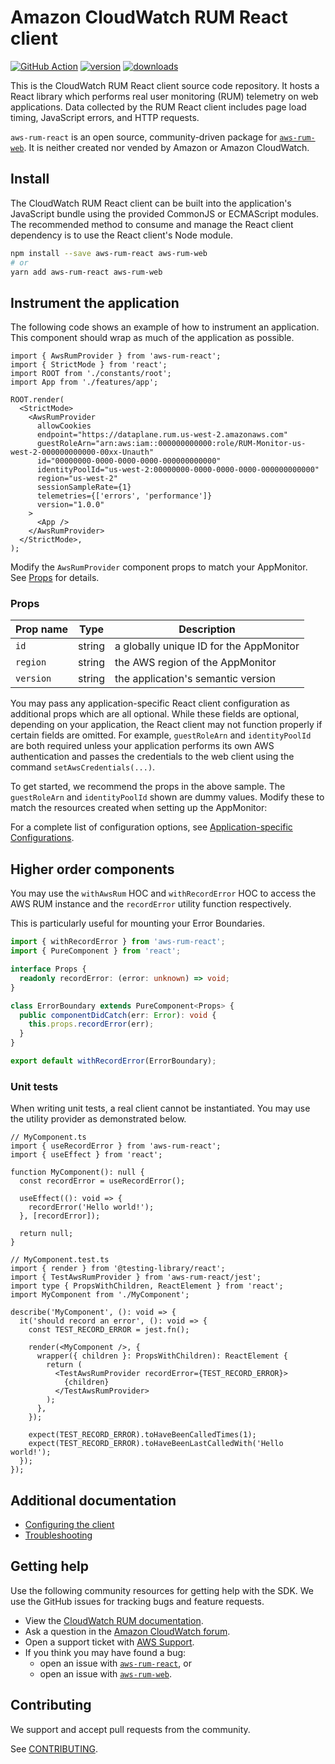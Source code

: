 # Amazon CloudWatch RUM React client

[![GitHub Action](https://github.com/CharlesStover/charlesstover.com/actions/workflows/aws-rum-react.yml/badge.svg?branch=main&event=push)](https://github.com/CharlesStover/charlesstover.com/actions/workflows/aws-rum-react.yml)
[![version](https://img.shields.io/npm/v/aws-rum-react.svg)](https://www.npmjs.com/package/aws-rum-react)
[![downloads](https://img.shields.io/npm/dt/aws-rum-react.svg)](https://www.npmjs.com/package/aws-rum-react)

This is the CloudWatch RUM React client source code repository. It hosts a React
library which performs real user monitoring (RUM) telemetry on web applications.
Data collected by the RUM React client includes page load timing, JavaScript
errors, and HTTP requests.

`aws-rum-react` is an open source, community-driven package for
[`aws-rum-web`](https://www.npmjs.com/package/aws-rum-web). It is neither
created nor vended by Amazon or Amazon CloudWatch.

## Install

The CloudWatch RUM React client can be built into the application's JavaScript
bundle using the provided CommonJS or ECMAScript modules. The recommended method
to consume and manage the React client dependency is to use the React client's
Node module.

```sh
npm install --save aws-rum-react aws-rum-web
# or
yarn add aws-rum-react aws-rum-web
```

## Instrument the application

The following code shows an example of how to instrument an application. This
component should wrap as much of the application as possible.

```tsx
import { AwsRumProvider } from 'aws-rum-react';
import { StrictMode } from 'react';
import ROOT from './constants/root';
import App from './features/app';

ROOT.render(
  <StrictMode>
    <AwsRumProvider
      allowCookies
      endpoint="https://dataplane.rum.us-west-2.amazonaws.com"
      guestRoleArn="arn:aws:iam::000000000000:role/RUM-Monitor-us-west-2-000000000000-00xx-Unauth"
      id="00000000-0000-0000-0000-000000000000"
      identityPoolId="us-west-2:00000000-0000-0000-0000-000000000000"
      region="us-west-2"
      sessionSampleRate={1}
      telemetries={['errors', 'performance']}
      version="1.0.0"
    >
      <App />
    </AwsRumProvider>
  </StrictMode>,
);
```

Modify the `AwsRumProvider` component props to match your AppMonitor. See
[Props](#props) for details.

### Props

| Prop name | Type   | Description                             |
| --------- | ------ | --------------------------------------- |
| `id`      | string | a globally unique ID for the AppMonitor |
| `region`  | string | the AWS region of the AppMonitor        |
| `version` | string | the application's semantic version      |

You may pass any application-specific React client configuration as additional
props which are all optional. While these fields are optional, depending on your
application, the React client may not function properly if certain fields are
omitted. For example, `guestRoleArn` and `identityPoolId` are both required
unless your application performs its own AWS authentication and passes the
credentials to the web client using the command `setAwsCredentials(...)`.

To get started, we recommend the props in the above sample. The `guestRoleArn`
and `identityPoolId` shown are dummy values. Modify these to match the resources
created when setting up the AppMonitor:

For a complete list of configuration options, see
[Application-specific Configurations](https://github.com/aws-observability/aws-rum-web/blob/main/docs/configuration.md).

## Higher order components

You may use the `withAwsRum` HOC and `withRecordError` HOC to access the AWS RUM
instance and the `recordError` utility function respectively.

This is particularly useful for mounting your Error Boundaries.

```typescript
import { withRecordError } from 'aws-rum-react';
import { PureComponent } from 'react';

interface Props {
  readonly recordError: (error: unknown) => void;
}

class ErrorBoundary extends PureComponent<Props> {
  public componentDidCatch(err: Error): void {
    this.props.recordError(err);
  }
}

export default withRecordError(ErrorBoundary);
```

### Unit tests

When writing unit tests, a real client cannot be instantiated. You may use the
utility provider as demonstrated below.

```tsx
// MyComponent.ts
import { useRecordError } from 'aws-rum-react';
import { useEffect } from 'react';

function MyComponent(): null {
  const recordError = useRecordError();

  useEffect((): void => {
    recordError('Hello world!');
  }, [recordError]);

  return null;
}
```

```tsx
// MyComponent.test.ts
import { render } from '@testing-library/react';
import { TestAwsRumProvider } from 'aws-rum-react/jest';
import type { PropsWithChildren, ReactElement } from 'react';
import MyComponent from './MyComponent';

describe('MyComponent', (): void => {
  it('should record an error', (): void => {
    const TEST_RECORD_ERROR = jest.fn();

    render(<MyComponent />, {
      wrapper({ children }: PropsWithChildren): ReactElement {
        return (
          <TestAwsRumProvider recordError={TEST_RECORD_ERROR}>
            {children}
          </TestAwsRumProvider>
        );
      },
    });

    expect(TEST_RECORD_ERROR).toHaveBeenCalledTimes(1);
    expect(TEST_RECORD_ERROR).toHaveBeenLastCalledWith('Hello world!');
  });
});
```

## Additional documentation

- [Configuring the client](https://github.com/aws-observability/aws-rum-web/blob/main/docs/configuration.md)
- [Troubleshooting](https://github.com/aws-observability/aws-rum-web/blob/HEAD/docs/cdn_troubleshooting.md)

## Getting help

Use the following community resources for getting help with the SDK. We use the
GitHub issues for tracking bugs and feature requests.

- View the [CloudWatch RUM documentation](https://docs.aws.amazon.com/AmazonCloudWatch/latest/monitoring/CloudWatch-RUM.html).
- Ask a question in the [Amazon CloudWatch forum](https://forums.aws.amazon.com/forum.jspa?forumID=138).
- Open a support ticket with [AWS Support](https://docs.aws.amazon.com/awssupport/latest/user/getting-started.html).
- If you think you may have found a bug:
  - open an issue with [`aws-rum-react`](https://github.com/CharlesStover/charlesstover.com/aws-rum-react/issues/new), or
  - open an issue with [`aws-rum-web`](https://github.com/aws-observability/aws-rum-web/issues/new).

## Contributing

We support and accept pull requests from the community.

See
[CONTRIBUTING](https://github.com/aws-observability/aws-rum-web/blob/HEAD/CONTRIBUTING.md).
